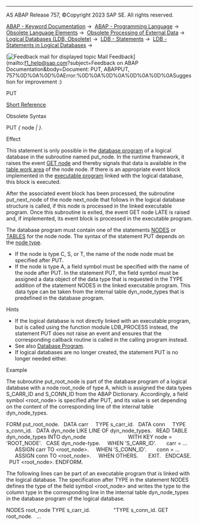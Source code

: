   

* * *

AS ABAP Release 757, ©Copyright 2023 SAP SE. All rights reserved.

[ABAP - Keyword Documentation](javascript:call_link\('abenabap.htm'\)) →  [ABAP - Programming Language](javascript:call_link\('abenabap_reference.htm'\)) →  [Obsolete Language Elements](javascript:call_link\('abenabap_obsolete.htm'\)) →  [Obsolete Processing of External Data](javascript:call_link\('abendata_storage_obsolete.htm'\)) →  [Logical Databases (LDB, Obsolete)](javascript:call_link\('abenldb.htm'\)) →  [LDB - Statements](javascript:call_link\('abenldb_abap_statements.htm'\)) →  [LDB - Statements in Logical Databases](javascript:call_link\('abenldb_statements.htm'\)) → 

 [![](Mail.gif?object=Mail.gif&sap-language=EN "Feedback mail for displayed topic") Mail Feedback](mailto:f1_help@sap.com?subject=Feedback on ABAP Documentation&body=Document: PUT, ABAPPUT, 757%0D%0A%0D%0AError:%0D%0A%0D%0A%0D%0A%0D%0ASuggestion for improvement
:)

PUT

[Short Reference](javascript:call_link\('abapput_shortref.htm'\))

Obsolete Syntax

PUT *{* node *|* <node> *}*.

Effect

This statement is only possible in the [database program](javascript:call_link\('abendatabase_program_glosry.htm'\) "Glossary Entry") of a logical database in the subroutine named put\_node. In the runtime framework, it raises the event [GET node](javascript:call_link\('abapget-.htm'\)) and thereby signals that data is available in the [table work area](javascript:call_link\('abentable_work_area_glosry.htm'\) "Glossary Entry") of the node node. If there is an appropriate event block implemented in the [executable program](javascript:call_link\('abenexecutable_program_glosry.htm'\) "Glossary Entry") linked with the logical database, this block is executed.

After the associated event block has been processed, the subroutine put\_next\_node of the node next\_node that follows in the logical database structure is called, if this node is processed in the linked executable program. Once this subroutine is exited, the event GET node LATE is raised and, if implemented, its event block is processed in the executable program.

The database program must contain one of the statements [NODES](javascript:call_link\('abapnodes.htm'\)) or [TABLES](javascript:call_link\('abaptables.htm'\)) for the node node. The syntax of the statement PUT depends on the [node type](javascript:call_link\('abapnodes.htm'\)).

-   If the node is type C, S, or T, the name of the node node must be specified after PUT.
-   If the node is type A, a field symbol <node> must be specified with the name of the node after PUT. In the statement PUT, the field symbol must be assigned a data object of the data type that is requested in the TYPE addition of the statement NODES in the linked executable program. This data type can be taken from the internal table dyn\_node\_types that is predefined in the database program.

Hints

-   If the logical database is not directly linked with an executable program, but is called using the function module LDB\_PROCESS instead, the statement PUT does not raise an event and ensures that the corresponding callback routine is called in the calling program instead.
-   See also [Database Program](javascript:call_link\('abenldb_program.htm'\)).
-   If logical databases are no longer created, the statement PUT is no longer needed either.

Example

The subroutine put\_root\_node is part of the database program of a logical database with a node root\_node of type A, which is assigned the data types S\_CARR\_ID and S\_CONN\_ID from the ABAP Dictionary. Accordingly, a field symbol <root\_node> is specified after PUT, and its value is set depending on the content of the corresponding line of the internal table dyn\_node\_types.

FORM put\_root\_node.
  DATA carr     TYPE s\_carr\_id.
  DATA conn     TYPE s\_conn\_id.
  DATA dyn\_node LIKE LINE OF dyn\_node\_types.
  READ TABLE dyn\_node\_types INTO dyn\_node
                            WITH KEY node = 'ROOT\_NODE'.
  CASE dyn\_node-type.
    WHEN 'S\_CARR\_ID'.
      carr = ...
      ASSIGN carr TO <root\_node>.
    WHEN 'S\_CONN\_ID'.
      conn = ...
      ASSIGN conn TO <root\_node>.
    WHEN OTHERS.
      EXIT.
  ENDCASE.
  PUT <root\_node>.
ENDFORM.

The following lines can be part of an executable program that is linked with the logical database. The specification after TYPE in the statement NODES defines the type of the field symbol <root\_node> and writes the type to the column type in the corresponding line in the internal table dyn\_node\_types in the database program of the logical database.

NODES root\_node TYPE s\_carr\_id.
               "TYPE s\_conn\_id.
GET root\_node.
  ...